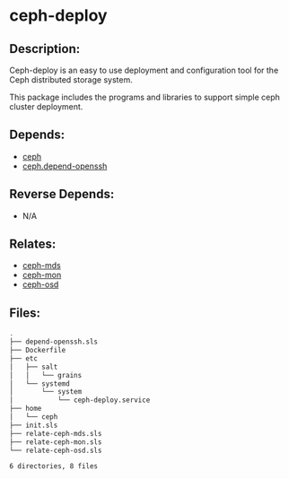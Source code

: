 # ceph-deploy

## Description:

Ceph-deploy is an easy to use deployment and configuration tool for the Ceph distributed storage system.

This package includes the programs and libraries to support simple ceph cluster deployment.

## Depends:

  -  [ceph](/salt/ceph)
  -  [ceph.depend-openssh](/salt/ceph.depend-openssh)

## Reverse Depends:

  -  N/A

## Relates:

  -  [ceph-mds](/salt/ceph-mds)
  -  [ceph-mon](/salt/ceph-mon)
  -  [ceph-osd](/salt/ceph-osd)

## Files:

```bash
.
├── depend-openssh.sls
├── Dockerfile
├── etc
│   ├── salt
│   │   └── grains
│   └── systemd
│       └── system
│           └── ceph-deploy.service
├── home
│   └── ceph
├── init.sls
├── relate-ceph-mds.sls
├── relate-ceph-mon.sls
└── relate-ceph-osd.sls

6 directories, 8 files
```
